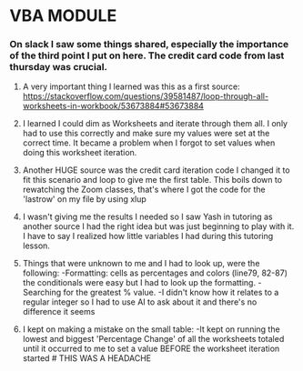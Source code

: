 # VBA MODULE

### On slack I saw some things shared, especially the importance of the third point I put on here. The credit card code from last thursday was crucial.

1. A very important thing I learned was this as a first source:
    https://stackoverflow.com/questions/39581487/loop-through-all-worksheets-in-workbook/53673884#53673884

2. I learned I could dim as Worksheets and iterate through them all. 
    I only had to use this correctly and make sure my values were set at the correct time. 
    It became a problem when I forgot to set values when doing this worksheet iteration.

3. Another HUGE source was the credit card iteration code
    I changed it to fit this scenario and loop to give me the first table.
    This boils down to rewatching the Zoom classes, that's where I got the code for the 'lastrow' on my file by using xlup

4. I wasn't giving me the results I needed so I saw Yash in tutoring as another source
    I had the right idea but was just beginning to play with it.
    I have to say I realized how little variables I had during this tutoring lesson.

5. Things that were unknown to me and I had to look up, were the following:
    -Formatting: cells as percentages and colors (line79, 82-87) the conditionals were easy but I had to look up the formatting.
    -Searching for the greatest % value. 
        -I didn't know how it relates to a regular integer so I had to use AI to ask about it and there's no difference it seems
    
6. I kept on making a mistake on the small table: 
    -It kept on running the lowest and biggest 'Percentage Change' of all the worksheets totaled until it occurred to me to set a value BEFORE the worksheet iteration started 
            # THIS WAS A HEADACHE


